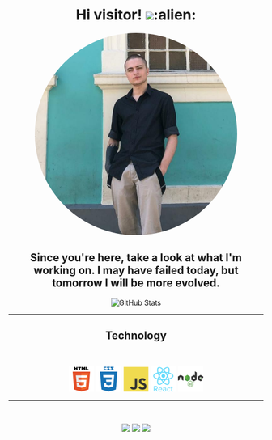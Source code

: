 <h1 align="center">Hi visitor! <img src="https://raw.githubusercontent.com/kaueMarques/kaueMarques/master/hi.gif" width="30px">:alien:</h1>

<p align="center">
<img src="img/personal.jpg" style="border-radius:50%" width="400px">
</p>

<h2 align="center">Since you're here, take a look at what I'm working on. I may have failed today, but tomorrow I will be more evolved.</h2>

<div align="center"> 

![GitHub Stats](https://github-readme-stats.anuraghazra1.vercel.app/api?username=SkinHx&show_icons=true&hide_border=true)
</div>

---

<h2 align="center">Technology</h2>

<br/>

<p align="center">
<img src="https://raw.githubusercontent.com/devicons/devicon/master/icons/html5/html5-original-wordmark.svg" alt="html5"  width="50px" height="50px"/>
<img src="https://raw.githubusercontent.com/devicons/devicon/master/icons/css3/css3-plain-wordmark.svg" alt="css3"  width="50px" height="50px"/>
<img src="https://raw.githubusercontent.com/devicons/devicon/master/icons/javascript/javascript-original.svg" alt="javascript" width="50px" height="50px"/>
<img src="https://raw.githubusercontent.com/devicons/devicon/master/icons/react/react-original-wordmark.svg" alt="react" width="50px" height="50px"/>
<img src="https://raw.githubusercontent.com/devicons/devicon/master/icons/nodejs/nodejs-original-wordmark.svg" alt="nodejs" width="50px" height="50px"/>
</p>

---

<br />
<p align="center">
    <a href="https://www.linkedin.com/in/eduardo-froelich-developer/" alt="Linkedin">
    <img src="https://img.shields.io/badge/-Linkedin-0e76a8?style=for-the-badge&logo=Linkedin&logoColor=white&link=https://www.linkedin.com/in/eduardo-froelich-developer/"></a>
    <a href="mailto:eduardofroelich.dev@gmail.com" alt="Whatsapp">
    <img src="https://img.shields.io/badge/-Gmail-bb001b?style=for-the-badge&logo=Gmail&logoColor=white&link=mailto:eduardofroelich.dev@gmail.com"></a>
    <a href="https://api.whatsapp.com/send?phone=5541999193311" alt="Whatsapp">
    <img src="https://img.shields.io/badge/-Whatsapp-4fce5d?style=for-the-badge&logo=Whatsapp&logoColor=white&link=https://api.whatsapp.com/send?phone=5541999193311"></a>
</p>
